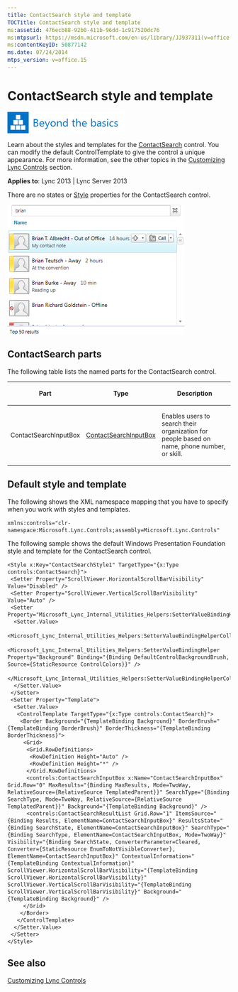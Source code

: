 ```yaml
---
title: ContactSearch style and template
TOCTitle: ContactSearch style and template
ms:assetid: 476ecb88-92b0-411b-96dd-1c917520dc76
ms:mtpsurl: https://msdn.microsoft.com/en-us/library/JJ937311(v=office.15)
ms:contentKeyID: 50877142
ms.date: 07/24/2014
mtps_version: v=office.15
---
```


# ContactSearch style and template

![Beyond the basics topic](images/JJ937254.mod_icon_beyondbasics_long(Office.15).png "Beyond the basics topic")

Learn about the styles and templates for the [ContactSearch](https://msdn.microsoft.com/en-us/library/hh379436\(v=office.15\)) control. You can modify the default ControlTemplate to give the control a unique appearance. For more information, see the other topics in the [Customizing Lync Controls](customizing-lync-controls.md) section.



**Applies to**: Lync 2013 | Lync Server 2013



There are no states or [Style](http://msdn.microsoft.com/en-us/library/system.windows.style\(vs.95\).aspx) properties for the ContactSearch control.

![ContactSearch](images/JJ945544.ContactSearch_RTW_bugfix(Office.15).png "ContactSearch")

## ContactSearch parts

The following table lists the named parts for the ContactSearch control.

<table>
<colgroup>
<col style="width: 33%" />
<col style="width: 33%" />
<col style="width: 33%" />
</colgroup>
<thead>
<tr class="header">
<th><p>Part</p></th>
<th><p>Type</p></th>
<th><p>Description</p></th>
</tr>
</thead>
<tbody>
<tr class="odd">
<td><p>ContactSearchInputBox</p></td>
<td><p><a href="https://msdn.microsoft.com/en-us/library/hh379719(v=office.15)">ContactSearchInputBox</a></p></td>
<td><p>Enables users to search their organization for people based on name, phone number, or skill.</p></td>
</tr>
</tbody>
</table>

## Default style and template

The following shows the XML namespace mapping that you have to specify when you work with styles and templates.

    xmlns:controls="clr-namespace:Microsoft.Lync.Controls;assembly=Microsoft.Lync.Controls"

The following sample shows the default Windows Presentation Foundation style and template for the ContactSearch control.

    <Style x:Key="ContactSearchStyle1" TargetType="{x:Type controls:ContactSearch}">
     <Setter Property="ScrollViewer.HorizontalScrollBarVisibility" Value="Disabled" />
     <Setter Property="ScrollViewer.VerticalScrollBarVisibility" Value="Auto" />
     <Setter Property="Microsoft_Lync_Internal_Utilities_Helpers:SetterValueBindingHelper.PropertyBindingCollection">
      <Setter.Value>
       <Microsoft_Lync_Internal_Utilities_Helpers:SetterValueBindingHelperCollection>
        <Microsoft_Lync_Internal_Utilities_Helpers:SetterValueBindingHelper Property="Background" Binding="{Binding DefaultControlBackgroundBrush, Source={StaticResource ControlColors}}" />
       </Microsoft_Lync_Internal_Utilities_Helpers:SetterValueBindingHelperCollection>
      </Setter.Value>
     </Setter>
     <Setter Property="Template">
      <Setter.Value>                
       <ControlTemplate TargetType="{x:Type controls:ContactSearch}">
        <Border Background="{TemplateBinding Background}" BorderBrush="{TemplateBinding BorderBrush}" BorderThickness="{TemplateBinding BorderThickness}">
         <Grid>
          <Grid.RowDefinitions>
           <RowDefinition Height="Auto" />
           <RowDefinition Height="*" />
          </Grid.RowDefinitions>
          <controls:ContactSearchInputBox x:Name="ContactSearchInputBox" Grid.Row="0" MaxResults="{Binding MaxResults, Mode=TwoWay, RelativeSource={RelativeSource TemplatedParent}}" SearchType="{Binding SearchType, Mode=TwoWay, RelativeSource={RelativeSource TemplatedParent}}" Background="{TemplateBinding Background}" />
          <controls:ContactSearchResultList Grid.Row="1" ItemsSource="{Binding Results, ElementName=ContactSearchInputBox}" ResultsState="{Binding SearchState, ElementName=ContactSearchInputBox}" SearchType="{Binding SearchType, ElementName=ContactSearchInputBox, Mode=TwoWay}" Visibility="{Binding SearchState, ConverterParameter=Cleared, Converter={StaticResource EnumToNotVisibleConverter}, ElementName=ContactSearchInputBox}" ContextualInformation="{TemplateBinding ContextualInformation}" ScrollViewer.HorizontalScrollBarVisibility="{TemplateBinding ScrollViewer.HorizontalScrollBarVisibility}" ScrollViewer.VerticalScrollBarVisibility="{TemplateBinding ScrollViewer.VerticalScrollBarVisibility}" Background="{TemplateBinding Background}" />
         </Grid>
        </Border>
       </ControlTemplate>
      </Setter.Value>
     </Setter>
    </Style>

## See also

[Customizing Lync Controls](customizing-lync-controls.md)

